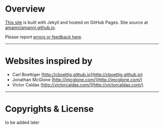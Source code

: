 

Overview
========


[This site](http://amannj.github.io) is built with Jekyll and hosted on GitHub Pages. Site source at
[amannj/amannj.github.io](http://github.com/amannj/amannj.github.io).

Please report [errors or feedback here](https://github.com/amannj/amannj.github.io/issues). 

-----------------------------------------------------------------------------------------------------------


Websites inspired by
=======================

* Carl Boettiger [http://cboettig.github.io](http://cboettig.github.io)
* Jonathan McGlone [http://jmcglone.com/](http://jmcglone.com/)
* Victor Caldas [http://victorcaldas.com/](http://victorcaldas.com/)

-----------------------------------------------------------------------------------------------------------

Copyrights & License
====================

to be added later 
